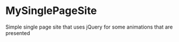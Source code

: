 # MySinglePageSite

Simple single page site that uses jQuery for some animations that are presented
